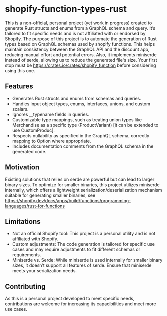 # shopify-function-types-rust

This is a non-official, personal project (yet work in progress) created to generate Rust structs and enums from a GraphQL schema and query. It’s tailored to fit specific needs and is not affiliated with or endorsed by Shopify. The purpose of this project is to automate the generation of Rust types based on GraphQL schemas used by shopify functions. This helps maintain consistency between the GraphQL API and the discount app, reducing manual effort and potential errors. Also, it implements miniserde instead of serde, allowing us to reduce the generated file's size. Your first stop must be https://crates.io/crates/shopify_function before considering using this one.

## Features

* Generates Rust structs and enums from schemas and queries.
* Handles input object types, enums, interfaces, unions, and custom scalars.
* Ignores __typename fields in queries.
* Customizable type mappings, such as treating union types like Merchandise as a specific type (ProductVariant) [it can be extended to use CustomProduc].
* Respects nullability as specified in the GraphQL schema, correctly mapping to Option<T> where appropriate.
* Includes documentation comments from the GraphQL schema in the generated code.


## Motivation

Existing solutions that relies on serde are powerful but can lead to larger binary sizes. To optimize for smaller binaries, this project utilizes miniserde internally, which offers a lightweight serialization/deserialization mechanism suitable for generating smaller binaries, see https://shopify.dev/docs/apps/build/functions/programming-languages/rust-for-functions

## Limitations

* Not an official Shopify tool: This project is a personal utility and is not affiliated with Shopify.
* Custom adjustments: The code generation is tailored for specific use cases and may require adjustments to fit different schemas or requirements.
* Miniserde vs. Serde: While miniserde is used internally for smaller binary sizes, it doesn’t support all features of serde. Ensure that miniserde meets your serialization needs.

## Contributing

As this is a personal project developed to meet specific needs, contributions are welcome for increasing its capacibilities and meet more use cases.
